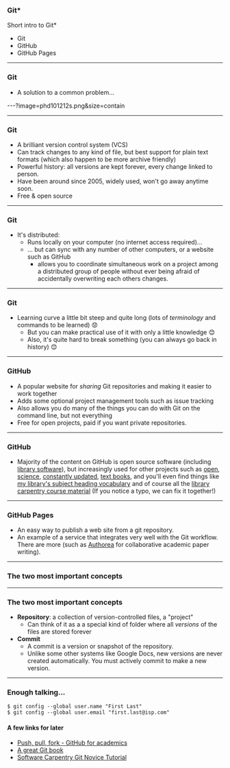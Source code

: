 ### Git*

Short intro to Git*

- Git
- GitHub
- GitHub Pages

---

### Git

- A solution to a common problem…

---?image=phd101212s.png&size=contain

---

### Git

- A brilliant version control system (VCS)
- Can track changes to any kind of file, but best support for plain text formats
  (which also happen to be more archive friendly)
- Powerful history: all versions are kept forever, every change linked to person.
- Have been around since 2005, widely used, won't go away anytime soon.
- Free & open source

---

### Git

- It's distributed:
	- Runs locally on your computer (no internet access required)…
	- … but can sync with any number of other computers, or a website such as GitHub
		- allows you to coordinate simultaneous work on a project among a distributed group of people
		  without ever being afraid of accidentally overwriting each others changes.

---

### Git

- Learning curve a little bit steep and quite long
  (lots of *terminology* and commands to be learned) 😟
	- But you can make practical use of it with only a little knowledge 😊
	- Also, it's quite hard to break something (you can always go back in history) 😊

---

### GitHub

- A popular website for *sharing* Git repositories and making it easier to work together
- Adds some optional project management tools such as issue tracking
- Also allows you do many of the things you can do with Git on the command line, but not everything
- Free for open projects, paid if you want private repositories.

---

### GitHub

- Majority of the content on GitHub is open source software
  (including [library software](https://github.com/hbunke/BibsOnGitHub)),
  but increasingly used for other projects such as
  [open](http://www.nature.com/news/democratic-databases-science-on-github-1.20719),
  [science](https://opensource.com/life/14/4/interview-arfon-smith-github),
  [constantly updated](https://github.com/openmusictheory/openmusictheory.github.io),
  [text books](https://github.com/progit/progit2), and you'll even find things
  like [my library's subject heading vocabulary](https://github.com/realfagstermer/realfagstermer)
  and of course all the [library carpentry course material](https://github.com/data-lessons/library-git)
  (If you notice a typo, we can fix it together!)

---

### GitHub Pages

- An easy way to publish a web site from a git repository.
- An example of a service that integrates very well with the Git workflow.
  There are more (such as [Authorea](https://www.authorea.com/)
  for collaborative academic paper writing).

---

### The two most important concepts

---

### The two most important concepts

- **Repository**: a collection of version-controlled files, a "project"
  - Can think of it as a a special kind of folder where all *versions* of the files are stored forever
- **Commit**
   - A commit is a version or snapshot of the repository.
   - Unlike some other systems like Google Docs, new versions are never created automatically. You must actively commit to make a new version.

---

### Enough talking...

```shell
$ git config --global user.name "First Last"
$ git config --global user.email "first.last@isp.com"
```

#### A few links for later

- [Push, pull, fork - GitHub for academics](http://www.digitalpedagogylab.com/hybridped/push-pull-fork-github-for-academics/)
- [A great Git book](http://git-scm.com/book)
- [Software Carpentry Git Novice Tutorial](http://swcarpentry.github.io/git-novice/)
